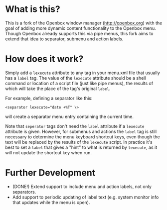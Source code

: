 # What is this?
This is a fork of the Openbox window manager (http://openbox.org) with the goal of adding more dynamic content functionality to the Openbox menu. Though Openbox already supports this via pipe menus, this fork aims to extend that idea to separator, submenu and action labels.

# How does it work?
Simply add a `lexecute` attribute to any tag in your menu.xml file that usually has a `label` tag. The value of the `lexecute` attribute should be a shell command or location of a script file (just like pipe menus), the results of which will take the place of the tag's original `label`.

For example, defining a separator like this:
```
<separator lexecute="date +%T" \>
```
will create a separator menu entry containing the current time.

Note that `seperator` tags don't need the `label` attribute if a `lexecute` attribute is given. However, for submenus and actions the `label` tag is still necessary to determine the menu keyboard shortcut keys, even though the text will be replaced by the results of the `lexecute` script. In practice it's best to set a `label` that gives a "hint" to what is returned by `lexecute`, as it will not update the shortcut key when run.

# Further Development
- (DONE!) Extend support to include menu and action labels, not only separators.
- Add support to periodic updating of label text (e.g. system monitor info that updates while the menu is open).
